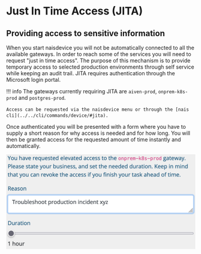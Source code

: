 # Just In Time Access (JITA)

## Providing access to sensitive information

When you start naisdevice you will not be automatically connected to all the available gateways. In order to reach some of the services you will need to request "just in time access". The purpose of this mechanism is to provide temporary access to selected production environments through self service while keeping an audit trail. JITA requires authentication through the Microsoft login portal. 

!!! info
    The gateways currently requiring JITA are `aiven-prod`, `onprem-k8s-prod` and `postgres-prod`.
    
    Access can be requested via the naisdevice menu or through the [nais cli](../../cli/commands/device/#jita).

Once authenticated you will be presented with a form where you have to supply a short reason for why access is needed and for how long. You will then be granted access for the requested amount of time instantly and automatically.

![](../assets/jita_portal.png)


